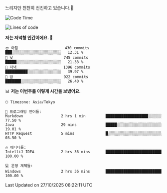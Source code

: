 느리지만 천천히 전진하고 있습니다.🐢

<!--START_SECTION:waka-->
![Code Time](http://img.shields.io/badge/Code%20Time-1%2C715%20hrs%2041%20mins-blue)

![Lines of code](https://img.shields.io/badge/%EC%A0%80%EB%8A%94%20%EC%97%AC%ED%83%9C%EA%B9%8C%EC%A7%80%20-947.4%20thousand%20%EC%A4%84%EC%9D%98%20%EC%BD%94%EB%93%9C%EB%A5%BC%20%EC%9E%91%EC%84%B1%ED%96%88%EC%96%B4%EC%9A%94.-blue)

**저는 저녁형 인간이에요. 🦉** 

```text
🌞 아침                     430 commits         ███░░░░░░░░░░░░░░░░░░░░░░   12.31 % 
🌆 낮　                     745 commits         █████░░░░░░░░░░░░░░░░░░░░   21.33 % 
🌃 저녁                     1396 commits        ██████████░░░░░░░░░░░░░░░   39.97 % 
🌙 밤　                     922 commits         ███████░░░░░░░░░░░░░░░░░░   26.40 % 
```


📊 **저는 이번주를 이렇게 시간을 보냈어요.** 

```text
🕑︎ Timezone: Asia/Tokyo

💬 프로그래밍 언어들: 
Markdown                 2 hrs 1 min         ███████████████████░░░░░░   77.50 % 
Java                     29 mins             █████░░░░░░░░░░░░░░░░░░░░   19.01 % 
HTTP Request             5 mins              █░░░░░░░░░░░░░░░░░░░░░░░░   03.50 % 

🔥 에디터들: 
IntelliJ IDEA            2 hrs 36 mins       █████████████████████████   100.00 % 

💻 운영 체제들: 
Windows                  2 hrs 36 mins       █████████████████████████   100.00 % 
```


 Last Updated on 27/10/2025 08:22:11 UTC
<!--END_SECTION:waka-->
